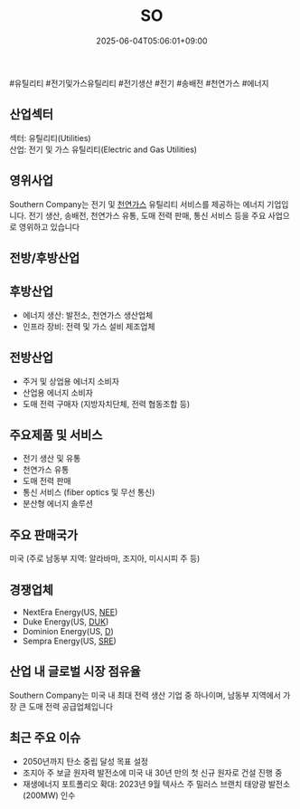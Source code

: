 ﻿---
title: "SO"
date: 2025-06-04T05:06:01+09:00
lastmod: 2025-06-04T05:06:01+09:00
type: docs
sidebar:
  open: true
weight: 812
---
<div style="display:none">
  <meta property="article:published_time" content="2025-06-03T20:06:01Z" />
  <meta property="article:modified_time" content="2025-06-03T20:06:01Z" />
</div>
#유틸리티 #전기및가스유틸리티 #전기생산 #전기 #송배전 #천연가스 #에너지 

## 산업섹터

섹터: 유틸리티(Utilities)  
산업: 전기 및 가스 유틸리티(Electric and Gas Utilities)

## 영위사업

Southern Company는 전기 및 [천연가스](/industry-study/천연가스/) 유틸리티 서비스를 제공하는 에너지 기업입니다. 전기 생산, 송배전, 천연가스 유통, 도매 전력 판매, 통신 서비스 등을 주요 사업으로 영위하고 있습니다

## 전방/후방산업

## 후방산업

- 에너지 생산: 발전소, 천연가스 생산업체
- 인프라 장비: 전력 및 가스 설비 제조업체

## 전방산업

- 주거 및 상업용 에너지 소비자
- 산업용 에너지 소비자
- 도매 전력 구매자 (지방자치단체, 전력 협동조합 등)

## 주요제품 및 서비스

- 전기 생산 및 유통
- 천연가스 유통
- 도매 전력 판매
- 통신 서비스 (fiber optics 및 무선 통신)
- 분산형 에너지 솔루션

## 주요 판매국가

미국 (주로 남동부 지역: 알라바마, 조지아, 미시시피 주 등)

## 경쟁업체

- NextEra Energy(US, [NEE](/company-analysis/nee/))
- Duke Energy(US, [DUK](/company-analysis/duk/))
- Dominion Energy(US, [D](/company-analysis/d/))
- Sempra Energy(US, [SRE](/company-analysis/sre/))

## 산업 내 글로벌 시장 점유율

Southern Company는 미국 내 최대 전력 생산 기업 중 하나이며, 남동부 지역에서 가장 큰 도매 전력 공급업체입니다

## 최근 주요 이슈

- 2050년까지 탄소 중립 달성 목표 설정
- 조지아 주 보글 원자력 발전소에 미국 내 30년 만의 첫 신규 원자로 건설 진행 중
- 재생에너지 포트폴리오 확대: 2023년 9월 텍사스 주 밀러스 브랜치 태양광 발전소(200MW) 인수
